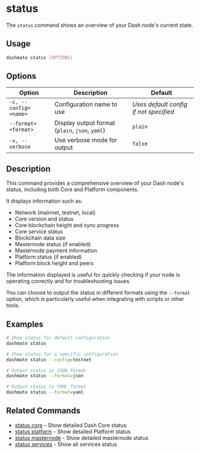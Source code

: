 # status

The `status` command shows an overview of your Dash node's current state.

## Usage

```bash
dashmate status [OPTIONS]
```

## Options

| Option | Description | Default |
|--------|-------------|---------|
| `-c, --config=<name>` | Configuration name to use | *Uses default config if not specified* |
| `--format=<format>` | Display output format (`plain`, `json`, `yaml`) | `plain` |
| `-v, --verbose` | Use verbose mode for output | `false` |

## Description

This command provides a comprehensive overview of your Dash node's status, including both Core and Platform components.

It displays information such as:
- Network (mainnet, testnet, local)
- Core version and status
- Core blockchain height and sync progress
- Core service status
- Blockchain data size
- Masternode status (if enabled)
- Masternode payment information
- Platform status (if enabled)
- Platform block height and peers

The information displayed is useful for quickly checking if your node is operating correctly and for troubleshooting issues.

You can choose to output the status in different formats using the `--format` option, which is particularly useful when integrating with scripts or other tools.

## Examples

```bash
# Show status for default configuration
dashmate status

# Show status for a specific configuration
dashmate status --config=testnet

# Output status in JSON format
dashmate status --format=json

# Output status in YAML format
dashmate status --format=yaml
```

## Related Commands

- [status core](./core.md) - Show detailed Dash Core status
- [status platform](./platform.md) - Show detailed Platform status
- [status masternode](./masternode.md) - Show detailed masternode status
- [status services](./services.md) - Show all services status
